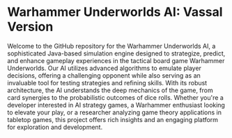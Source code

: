 # Warhammer Underworlds AI: Vassal Version

Welcome to the GitHub repository for the Warhammer Underworlds AI, a sophisticated Java-based simulation engine designed to strategize, predict, and enhance gameplay experiences in the tactical board game Warhammer Underworlds. Our AI utilizes advanced algorithms to emulate player decisions, offering a challenging opponent while also serving as an invaluable tool for testing strategies and refining skills. With its robust architecture, the AI understands the deep mechanics of the game, from card synergies to the probabilistic outcomes of dice rolls. Whether you're a developer interested in AI strategy games, a Warhammer enthusiast looking to elevate your play, or a researcher analyzing game theory applications in tabletop games, this project offers rich insights and an engaging platform for exploration and development.
